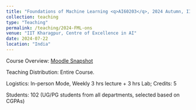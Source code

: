 ```yaml
---
title: "Foundations of Machine Learning <q>AI60203</q>, 2024 Autumn, IIT Kharagpur"
collection: teaching
type: "Teaching"
permalink: /teaching/2024-FML-ons
venue: "IIT Kharagpur, Centre of Excellence in AI"
date: 2024-07-22
location: "India"
---
```

Course Overview: <a href="../files/Teaching_MLFA_2024_spring_ons.pdf">Moodle Snapshot</a>
<p>
Teaching Distribution:  Entire Course. 
</p>
<p>
Logistics: In-person Mode, Weekly 3 hrs lecture + 3 hrs Lab; Credits: 5 
</p>
<p>
Students: 102 (UG/PG students from all departments, selected based on CGPAs)
</p>

